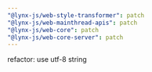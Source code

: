 ```yaml
---
"@lynx-js/web-style-transformer": patch
"@lynx-js/web-mainthread-apis": patch
"@lynx-js/web-core": patch
"@lynx-js/web-core-server": patch
---
```


refactor: use utf-8 string
